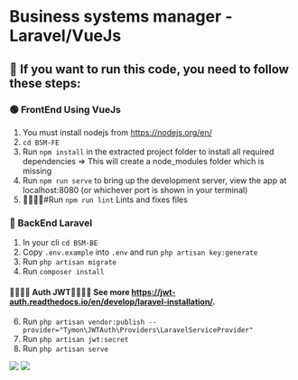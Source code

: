 # Business systems manager - Laravel/VueJs

## 🤩 If you want to run this code, you need to follow these steps:

### 🟢 FrontEnd Using VueJs
1. You must install nodejs from https://nodejs.org/en/
2. ``` cd BSM-FE ```
3. Run ``` npm install ``` in the extracted project folder to install all required dependencies => This will create a node_modules folder which is missing
4. Run ``` npm run serve ``` to bring up the development server, view the app at localhost:8080 (or whichever port is shown in your terminal)
5. 🤞🏼🤞🏼#Run ``` npm run lint ``` Lints and fixes files

### 🔴 BackEnd Laravel

1. In your cli ```cd BSM-BE```
2. Copy ```.env.example``` into ```.env``` and run ```php artisan key:generate```
3. Run ```php artisan migrate```
4. Run ```composer install```
 #### 🤞🏼🤞🏼 Auth JWT🤞🏼🤞🏼 See more https://jwt-auth.readthedocs.io/en/develop/laravel-installation/.
6. Run ```php artisan vendor:publish --provider="Tymon\JWTAuth\Providers\LaravelServiceProvider"```
7. Run ```php artisan jwt:secret```
8. Run ```php artisan serve```

<img src="https://user-images.githubusercontent.com/32686488/169119645-4e13172d-8f88-4040-9ad0-f44c3409ad01.png"/>
<img src="https://user-images.githubusercontent.com/32686488/169119663-8855ad34-5ea0-4e9d-aec8-890d4f738409.png"/>
